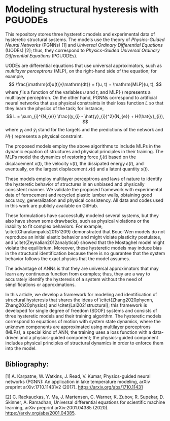# Modeling structural hysteresis with PGUODEs

This repository stores three hysteretic models and experimental data of hysteretic structural systems. The models use the theory of *Physics-Guided Neural Networks* (PGNNs) [1] and *Universal Ordinary Differential Equations* (UODEs) [2]; thus, they correspond to *Physics-Guided Universal Ordinary Differential Equations* (PGUODEs).

UODEs are differential equations that use universal approximators, such as *multilayer perceptrons* (MLP), on the right-hand side of the equation; for example,
$$
\frac{\mathrm{d}u(t)}{\mathrm{dt}} = f(u, t) + \mathrm{MLP}(u, t),
$$
where $f$ is a function of the variables $u$ and $t$, and $\mathrm{MLP}(\cdot)$ represents a multilayer perceptron. On the other hand, PGNNs correspond to artificial neural networks that use physical constraints in their loss function $L$ so that they learn the physics of the task; for instance,
$$
L = \sum_{i}^{N_{e}} \frac{(y_{i} - \hat{y}_{i})^2}{N_{e}} + H(\hat{y}_{i}),
$$
where $y_{i}$ and $\hat{y}_{i}$ stand for the targets and the predictions of the network and $H(\cdot)$ represents a physical constraint.

The proposed models employ the above algorithms to include MLPs in the dynamic equation of structures and physical principles in their training. The MLPs model the dynamics of restoring force $f_{r}(t)$ based on the displacement $x(t)$, the velocity $v(t)$, the dissipated energy $\varepsilon(t)$, and eventually, on the largest displacement $x(t)$ and a latent quantity $s(t)$.

These models employ multilayer perceptrons and laws of nature to identify the hysteretic behavior of structures in an unbiased and physically consistent manner. We validate the proposed framework with experimental data of ferrocement and recycled plastic lumber walls, obtaining good accuracy, generalization and physical consistency. All data and codes used in this work are publicly available on GitHub.

These formulations have successfully modeled several systems, but they also have shown some drawbacks, such as physical violations or the inability to fit complex behaviors. For example, \citet{Charalampakis20151209} demonstrated that Bouc-Wen models do not reproduce an initial elastic behavior and might violate plasticity postulates, and \citet{Zeynalian2012analytical} showed that the Mostaghel model might violate the equilibrium. Moreover, these hysteretic models may induce bias in the structural identification because there is no guarantee that the system behavior follows the exact physics that the model assumes.

The advantage of ANNs is that they are universal approximators that may learn any continuous function from examples; thus, they are a way to accurately identify the hysteresis of a system without the need of simplifications or approximations.

In this article, we develop a framework for modeling and identification of structural hysteresis that shares the ideas of \citet{Zhang2020phycnn, Zhang2020physics} and \citet{Lai2021structural}; this framework is developed for single degree of freedom (SDOF) systems and consists of three hysteretic models and their training algorithm. The hysteretic models correspond to equations of motion with system state dynamics, where the unknown components are approximated using multilayer perceptrons (MLPs), a special kind of ANN; the training uses a loss function with a data-driven and a physics-guided component; the physics-guided component includes physical principles of structural dynamics in order to enforce them into the model.

## Bibliography:
[1] A. Karpatne, W. Watkins, J. Read, V. Kumar, Physics-guided neural networks (PGNN): An application in lake temperature modeling, arXiv preprint arXiv:1710.11431v2 (2017). https://arxiv.org/abs/1710.11431

[2] C. Rackauckas, Y. Ma, J. Martensen, C. Warner, K. Zubov, R. Supekar, D. Skinner, A. Ramadhan, Universal differential equations for scientific machine learning, arXiv preprint arXiv:2001.04385 (2020). https://arxiv.org/abs/2001.04385.
